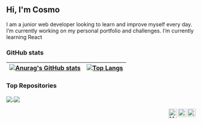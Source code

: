 ## Hi, I'm Cosmo

I am a junior web developer looking to learn and improve myself every day. I’m currently working on my personal portfolio and challenges. I’m currently learning React

### GitHub stats

| [![Anurag's GitHub stats](https://github-readme-stats.vercel.app/api?username=cosmo0dev&show_icons=true&theme=github_dark)](https://github.com/anuraghazra/github-readme-stats) | [![Top Langs](https://github-readme-stats.vercel.app/api/top-langs/?username=cosmo0dev&&show_icons=true&theme=github_dark&layout=compact)](https://github.com/anuraghazra/github-readme-stats) |
| ------------- | ------------- |

### Top Repositories

<a href="https://github.com/anuraghazra/github-readme-stats">
  <img align="center" src="https://github-readme-stats.vercel.app/api/pin/?username=cosmo0dev&repo=Order-summary-component-main-solution&show_icons=true&theme=github_dark" />
</a>
<a href="https://github.com/anuraghazra/convoychat">
  <img align="center" src="https://github-readme-stats.vercel.app/api/pin/?username=cosmo0dev&repo=Order-summary-component-main-solution&show_icons=true&theme=github_dark" />
</a>

<br />
<br />

<a href="https://example.com">
  <img align="right" alt="Instagram" width="22px" src="https://github.com/cosmo0dev/cosmo0dev/blob/main/social_media_icons/logo_cosmo_2KB.svg" />
</a>
<a href="discord.com/channels/@me/734087835472232559/">
  <img align="right" alt="Discord" width="22px" src="https://github.com/cosmo0dev/cosmo0dev/blob/main/social_media_icons/discord.svg" />
</a>
<a href="https://mail.google.com/mail/u/0/#inbox">
  <img align="right" alt="Mail" width="22px"  height="25px" src="https://github.com/cosmo0dev/cosmo0dev/blob/main/social_media_icons/gmail.svg" />
</a>
